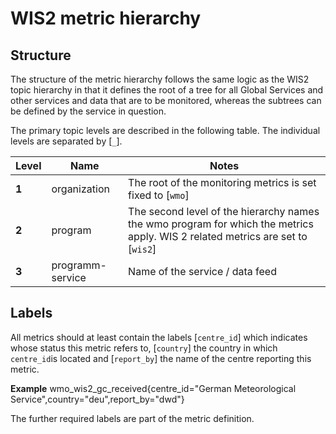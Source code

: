 # WIS2 metric hierarchy

## Structure

The structure of the metric hierarchy follows the same logic as the WIS2 topic hierarchy in that it defines the root of a tree for all Global Services and other services and data that are to be monitored, whereas the subtrees can be defined by the service in question.

The primary topic levels are described in the following table. The individual levels are separated by [`_`].

| **Level** | **Name** | **Notes** |
| --- | --- | --- |
| **1** | organization | The root of the monitoring metrics is set fixed to [`wmo`] |
| **2** | program | The second level of the hierarchy names the wmo program for which the metrics apply. WIS 2 related metrics are set to [`wis2`] |
| **3** | programm-service | Name of the service / data feed |

## Labels

All metrics should at least contain the labels [`centre_id`] which indicates whose status this metric refers to, [`country`] the country in which `centre_id`is located and [`report_by`] the name of the centre reporting this metric.

**Example** wmo\_wis2\_gc\_received\{centre\_id=\"German Meteorological Service\",country=\"deu\",report\_by=\"dwd\"}

The further required labels are part of the metric definition.
